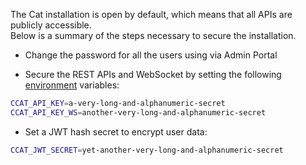 The Cat installation is open by default, which means that all APIs are publicly accessible.  
Below is a summary of the steps necessary to secure the installation.

* Change the password for all the users using via Admin Portal

* Secure the REST APIs and WebSocket by setting the following [environment](http://127.0.0.1:8000/docs/production/administrators/env-variables/) variables:
```bash
CCAT_API_KEY=a-very-long-and-alphanumeric-secret
CCAT_API_KEY_WS=another-very-long-and-alphanumeric-secret
```
* Set a JWT hash secret to encrypt user data:
```bash
CCAT_JWT_SECRET=yet-another-very-long-and-alphanumeric-secret
```